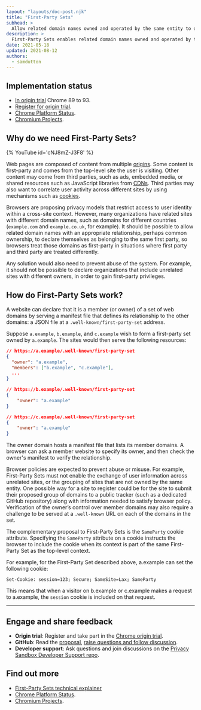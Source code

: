 ```yaml
---
layout: "layouts/doc-post.njk"
title: "First-Party Sets"
subhead: >
  Allow related domain names owned and operated by the same entity to declare themselves as belonging to the same first party.
description: >
  First-Party Sets enables related domain names owned and operated by the same entity to declare themselves as belonging to the same first party.
date: 2021-05-18
updated: 2021-08-12
authors:
  - samdutton
---
```


<!--lint disable no-smart-quotes-->

## Implementation status

- [In origin trial](https://web.dev/origin-trials/) Chrome 89 to 93.
- [Register for origin trial](https://developer.chrome.com/origintrials/#/view_trial/988540118207823873).
- [Chrome Platform Status](https://chromestatus.com/feature/5640066519007232).
- [Chromium Projects](https://www.chromium.org/updates/first-party-sets).

## Why do we need First-Party Sets?

{% YouTube
  id='cNJ8mZ-J3F8'
%}

Web pages are composed of content from multiple [origins](/docs/privacy-sandbox/glossary#origin).
Some content is first-party and comes from the top-level site the user is visiting. Other content
may come from third parties, such as ads, embedded media, or shared resources such as JavaScript
libraries from [CDNs](https://www.cloudflare.com/en-gb/learning/cdn/what-is-a-cdn/). Third parties
may also want to correlate user activity across different sites by using mechanisms such as
[cookies](/docs/privacy-sandbox/glossary#origin).

Browsers are proposing privacy models that restrict access to user identity within a cross-site
context. However, many organizations have related sites with different domain names, such as domains
for different countries (`example.com` and `example.co.uk`, for example). It should be possible to
allow related domain names with an appropriate relationship, perhaps common ownership, to declare
themselves as belonging to the same first party, so browsers treat those domains as first-party in
situations where first party and third party are treated differently.

Any solution would also need to prevent abuse of the system. For example, it should not be possible
to declare organizations that include unrelated sites with different owners, in order to gain
first-party privileges.

## How do First-Party Sets work?

A website can declare that it is a member (or owner) of a set of web domains by serving a manifest
file that defines its relationship to the other domains: a JSON file at a
`.well-known/first-party-set` address.

Suppose `a.example`, `b.example`, and `c.example` wish to form a first-party set owned by
`a.example`. The sites would then serve the following resources:

```json
// https://a.example/.well-known/first-party-set
{
  "owner": "a.example",
  "members": ["b.example", "c.example"],
  ...
}

// https://b.example/.well-known/first-party-set
{
	"owner": "a.example"
}

// https://c.example/.well-known/first-party-set
{
	"owner": "a.example"
}
```

The owner domain hosts a manifest file that lists its member domains. A browser can ask a member
website to specify its owner, and then check the owner's manifest to verify the relationship.

Browser policies are expected to prevent abuse or misuse. For example, First-Party Sets must not
enable the exchange of user information across unrelated sites, or the grouping of sites that are
not owned by the same entity. One possible way for a site to register could be for the site to submit
their proposed group of domains to a public tracker (such as a dedicated GitHub repository) along
with information needed to satisfy browser policy. Verification of the owner’s control over member
domains may also require a challenge to be served at a `.well-known` URL on each of the domains in
the set.

The complementary proposal to First-Party Sets is the `SameParty` cookie attribute. Specifying the
`SameParty` attribute on a cookie instructs the browser to include the cookie when its context is
part of the same First-Party Set as the top-level context.

For example, for the First-Party Set described above, a.example can set the following cookie:

`Set-Cookie: session=123; Secure; SameSite=Lax; SameParty`

This means that when a visitor on b.example or c.example makes a request to a.example, the `session`
cookie is included on that request.

---

## Engage and share feedback

- **Origin trial**: Register and take part in the [Chrome origin trial](https://developer.chrome.com/origintrials/#/view_trial/988540118207823873).
- **GitHub**: Read the [proposal](https://github.com/privacycg/first-party-sets), [raise questions and
  follow discussion](https://github.com/privacycg/first-party-sets/issues).
- **Developer support**: Ask questions and join discussions on the
  [Privacy Sandbox Developer Support repo](https://github.com/GoogleChromeLabs/privacy-sandbox-dev-support).

## Find out more

- [First-Party Sets technical explainer](https://github.com/privacycg/first-party-sets)
- [Chrome Platform Status](https://chromestatus.com/feature/5640066519007232).
- [Chromium Projects](https://www.chromium.org/updates/first-party-sets).
